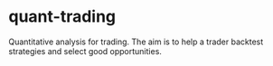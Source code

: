 # quant-trading
Quantitative analysis for trading. The aim is to help a trader backtest strategies and select good opportunities. 
